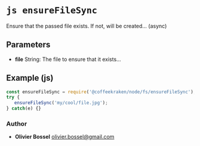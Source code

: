 


<!-- @namespace    sugar.node.fs -->
<!-- @name    ensureFileSync -->

# ```js ensureFileSync ```


Ensure that the passed file exists. If not, will be created... (async)

## Parameters

- **file**  String: The file to ensure that it exists...



## Example (js)

```js
const ensureFileSync = require('@coffeekraken/node/fs/ensureFileSync');
try {
   ensureFileSync('my/cool/file.jpg');
} catch(e) {}
```


### Author
- **Olivier Bossel** <a href="mailto:olivier.bossel@gmail.com">olivier.bossel@gmail.com</a> 



